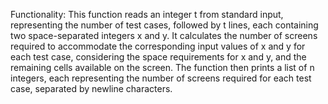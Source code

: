 Functionality: This function reads an integer t from standard input, representing the number of test cases, followed by t lines, each containing two space-separated integers x and y. It calculates the number of screens required to accommodate the corresponding input values of x and y for each test case, considering the space requirements for x and y, and the remaining cells available on the screen. The function then prints a list of n integers, each representing the number of screens required for each test case, separated by newline characters.